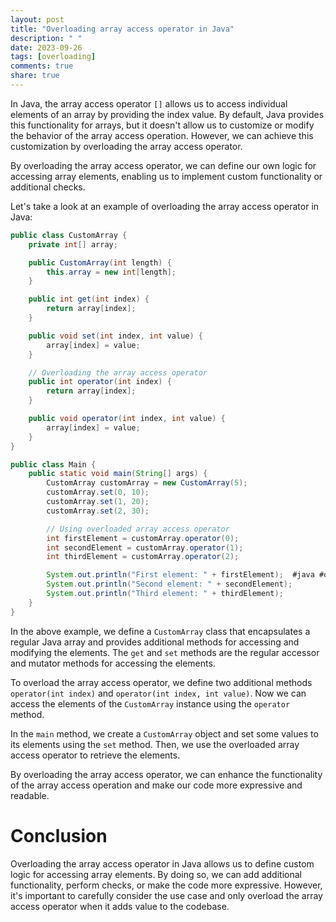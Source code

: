 ```yaml
---
layout: post
title: "Overloading array access operator in Java"
description: " "
date: 2023-09-26
tags: [overloading]
comments: true
share: true
---
```


In Java, the array access operator `[]` allows us to access individual elements of an array by providing the index value. By default, Java provides this functionality for arrays, but it doesn't allow us to customize or modify the behavior of the array access operation. However, we can achieve this customization by overloading the array access operator.

By overloading the array access operator, we can define our own logic for accessing array elements, enabling us to implement custom functionality or additional checks.

Let's take a look at an example of overloading the array access operator in Java:

```java
public class CustomArray {
    private int[] array;

    public CustomArray(int length) {
        this.array = new int[length];
    }

    public int get(int index) {
        return array[index];
    }

    public void set(int index, int value) {
        array[index] = value;
    }

    // Overloading the array access operator
    public int operator(int index) {
        return array[index];
    }

    public void operator(int index, int value) {
        array[index] = value;
    }
}

public class Main {
    public static void main(String[] args) {
        CustomArray customArray = new CustomArray(5);
        customArray.set(0, 10);
        customArray.set(1, 20);
        customArray.set(2, 30);

        // Using overloaded array access operator
        int firstElement = customArray.operator(0);
        int secondElement = customArray.operator(1);
        int thirdElement = customArray.operator(2);

        System.out.println("First element: " + firstElement);  #java #overloading
        System.out.println("Second element: " + secondElement);
        System.out.println("Third element: " + thirdElement);
    }
}
```

In the above example, we define a `CustomArray` class that encapsulates a regular Java array and provides additional methods for accessing and modifying the elements. The `get` and `set` methods are the regular accessor and mutator methods for accessing the elements.

To overload the array access operator, we define two additional methods `operator(int index)` and `operator(int index, int value)`. Now we can access the elements of the `CustomArray` instance using the `operator` method.

In the `main` method, we create a `CustomArray` object and set some values to its elements using the `set` method. Then, we use the overloaded array access operator to retrieve the elements.

By overloading the array access operator, we can enhance the functionality of the array access operation and make our code more expressive and readable.

# Conclusion

Overloading the array access operator in Java allows us to define custom logic for accessing array elements. By doing so, we can add additional functionality, perform checks, or make the code more expressive. However, it's important to carefully consider the use case and only overload the array access operator when it adds value to the codebase.